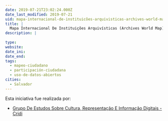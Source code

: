 ```yaml
---
date: 2019-07-21T23:02:24.000Z
date_last_modified: 2019-07-21
uid: mapa-internacional-de-instituicões-arquivisticas-archives-world-map
title: |
  Mapa Internacional De Instituições Arquivísticas (Archives World Map)
description: |
  
type: 
website: 
date_ini: 
date_end: 
tags:
  - mapeo-ciudadano
  - participación-ciudadana
  - uso-de-datos-abiertos
cities: 
  - Salvador
---
```


Esta iniciativa fue realizada por:

- [Grupo De Estudos Sobre Cultura, Representação E Informação Digitais - Cridi](/organizaciones/grupo-de-estudos-sobre-cultura-representacão-e-informacão-digitais-cridi)
